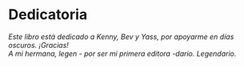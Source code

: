 # Dedicatoria
*Este libro está dedicado a Kenny, Bev y Yass, por apoyarme en días oscuros. ¡Gracias!*  
*A mi hermana, legen - por ser mi primera editora -dario. Legendario.*
